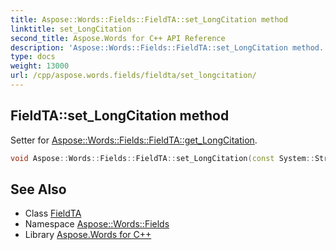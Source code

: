 ```yaml
---
title: Aspose::Words::Fields::FieldTA::set_LongCitation method
linktitle: set_LongCitation
second_title: Aspose.Words for C++ API Reference
description: 'Aspose::Words::Fields::FieldTA::set_LongCitation method. Setter for Aspose::Words::Fields::FieldTA::get_LongCitation in C++.'
type: docs
weight: 13000
url: /cpp/aspose.words.fields/fieldta/set_longcitation/
---
```

## FieldTA::set_LongCitation method


Setter for [Aspose::Words::Fields::FieldTA::get_LongCitation](../get_longcitation/).

```cpp
void Aspose::Words::Fields::FieldTA::set_LongCitation(const System::String &value)
```

## See Also

* Class [FieldTA](../)
* Namespace [Aspose::Words::Fields](../../)
* Library [Aspose.Words for C++](../../../)
